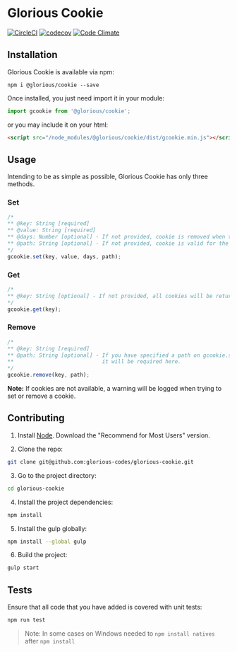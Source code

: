 # Glorious Cookie

[![CircleCI](https://circleci.com/gh/glorious-codes/glorious-cookie.svg?style=svg)](https://circleci.com/gh/glorious-codes/glorious-cookie)
[![codecov](https://codecov.io/gh/glorious-codes/glorious-cookie/branch/master/graph/badge.svg)](https://codecov.io/gh/glorious-codes/glorious-cookie)
[![Code Climate](https://codeclimate.com/github/rafaelcamargo/glorious-cookie/badges/gpa.svg)](https://codeclimate.com/github/rafaelcamargo/glorious-cookie)

## Installation

Glorious Cookie is available via npm:
```
npm i @glorious/cookie --save
```

Once installed, you just need import it in your module:
``` javascript
import gcookie from '@glorious/cookie';
```
or you may include it on your html:
``` html
<script src="/node_modules/@glorious/cookie/dist/gcookie.min.js"></script>
```

## Usage

Intending to be as simple as possible, Glorious Cookie has only three methods.

### Set

``` javascript
/*
** @key: String [required]
** @value: String [required]
** @days: Number [optional] - If not provided, cookie is removed when the user closes the browser.
** @path: String [optional] - If not provided, cookie is valid for the entire site.
*/
gcookie.set(key, value, days, path);
```

### Get

``` javascript
/*
** @key: String [optional] - If not provided, all cookies will be returned.
*/
gcookie.get(key);
```

### Remove

``` javascript
/*
** @key: String [required]
** @path: String [optional] - If you have specified a path on gcookie.set(),
**                            it will be required here.
*/
gcookie.remove(key, path);
```

**Note:** If cookies are not available, a warning will be logged when trying to set or remove a cookie.


## Contributing

1. Install [Node](https://nodejs.org/en/). Download the "Recommend for Most Users" version.

2. Clone the repo:
``` bash
git clone git@github.com:glorious-codes/glorious-cookie.git
```

3. Go to the project directory:
``` bash
cd glorious-cookie
```

4. Install the project dependencies:
``` bash
npm install
```

5. Install the gulp globally:
``` bash
npm install --global gulp
```

6. Build the project:
``` bash
gulp start
```

## Tests

Ensure that all code that you have added is covered with unit tests:
``` bash
npm run test
```
> Note: In some cases on Windows needed to `npm install natives` after `npm install`
